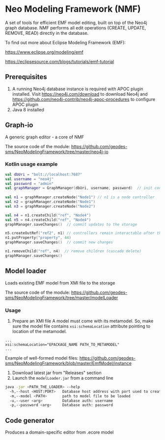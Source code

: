 # Neo Modeling Framework (NMF)
A set of tools for efficient EMF model editing, built on top of the Neo4j graph database. NMF performs all edit operations (CREATE, UPDATE, REMOVE, READ)
directly in the database.

To find out more about Eclipse Modeling Framework (EMF): 

https://www.eclipse.org/modeling/emf

https://eclipsesource.com/blogs/tutorials/emf-tutorial

## Prerequisites
1. A running Neo4j database instance is required with APOC plugin installed. 
Visit https://neo4j.com/download to download Neo4j and https://github.com/neo4j-contrib/neo4j-apoc-procedures to configure APOC plugin
1. Java 8 installed

## Graph-io
A generic graph editor - a core of NMF

The source code of the module: https://github.com/geodes-sms/NeoModelingFramework/tree/master/neo4j-io

### Kotlin usage example
```kotlin
val dbUri = "bolt://localhost:7687"
val username = "neo4j"
val password = "admin"
val graphManager = GraphManager(dbUri, username, password)  // init connection with database
   
val n1 = graphManager.createNode("Node1") // n1 is a node controller
val n2 = graphManager.createNode("Node1")
val n3 = graphManager.createNode("Node2")

val n4 = n1.createChild("ref", "Node4")
val n5 = n4.createChild("ref", "Node4")
graphManager.saveChanges()  // commit updates to the storage

n5.createOutRef("ref2", n1) // controllers remain interactable after the commit
n1.putProperty("property", 44)
graphManager.saveChanges()  // commit new changes

n1.removeChild("ref", n4)  // remove children (cascade delete)
graphManager.saveChanges()
```

## Model loader 
Loads existing EMF model from XMI file to the storage

The source code of the module: https://github.com/geodes-sms/NeoModelingFramework/tree/master/modelLoader

### Usage
1. Prepare an XMI file
A model must come with its metamodel. So, make sure the model file contains `xsi:schemaLocation` attribute pointing to location of the metamodel.
```
...
xsi:schemaLocation="EPACKAGE_NAME PATH_TO_METAMODEL"
...
```
Example of well-formed model files: https://github.com/geodes-sms/NeoModelingFramework/blob/master/EmfModel/instance
1. Download latest jar from "Releases" section
1. Launch the `modelLoader.jar` from a command line
```bash
java -jar <PATH_THE_LOADER> --help
  -h,--host <HOST:PORT>   Database host address with port used to create bolt connection. Example: -h 127.0.0.1:7687
  -m,--model <PATH>       path to model file to be loaded
  -u,--user <arg>         Database auth: username
  -p,--password <arg>     Database auth: password
```

## Code generator
Produces a domain-specific editor from .ecore model